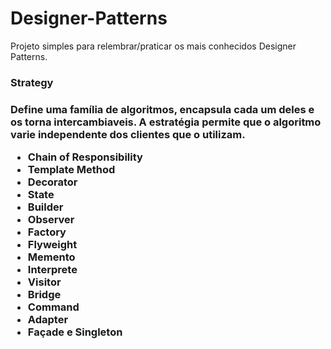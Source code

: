 # Designer-Patterns
Projeto simples para relembrar/praticar os mais conhecidos Designer Patterns.

<h3>Strategy<h3>
<p>
  Define uma família de algoritmos, encapsula cada um deles e os torna intercambiaveis. A estratégia permite que o algoritmo varie independente dos clientes que o utilizam.
</p>
  
  
- Chain of Responsibility
- Template Method
- Decorator
- State
- Builder
- Observer
- Factory
- Flyweight
- Memento
- Interprete
- Visitor
- Bridge
- Command
- Adapter
- Façade e Singleton
